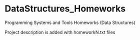 # DataStructures_Homeworks
Programming Systems and Tools Homeworks (Data Structures)

Project description is added with homeworkN.txt files
